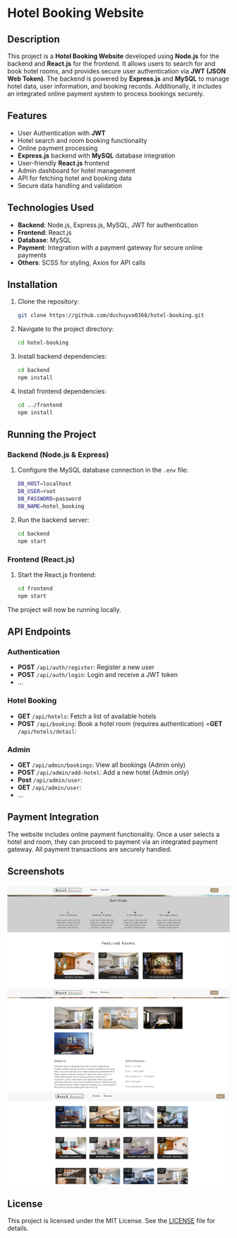 # Hotel Booking Website

## Description

This project is a **Hotel Booking Website** developed using **Node.js** for the backend and **React.js** for the frontend. It allows users to search for and book hotel rooms, and provides secure user authentication via **JWT (JSON Web Token)**. The backend is powered by **Express.js** and **MySQL** to manage hotel data, user information, and booking records. Additionally, it includes an integrated online payment system to process bookings securely.

## Features

- User Authentication with **JWT**
- Hotel search and room booking functionality
- Online payment processing
- **Express.js** backend with **MySQL** database integration
- User-friendly **React.js** frontend
- Admin dashboard for hotel management
- API for fetching hotel and booking data
- Secure data handling and validation

## Technologies Used

- **Backend**: Node.js, Express.js, MySQL, JWT for authentication
- **Frontend**: React.js
- **Database**: MySQL
- **Payment**: Integration with a payment gateway for secure online payments
- **Others**: SCSS for styling, Axios for API calls

## Installation

1. Clone the repository:
    ```bash
    git clone https://github.com/duchuyvo0368/hotel-booking.git
    ```

2. Navigate to the project directory:
    ```bash
    cd hotel-booking
    ```

3. Install backend dependencies:
    ```bash
    cd backend
    npm install
    ```

4. Install frontend dependencies:
    ```bash
    cd ../frontend
    npm install
    ```

## Running the Project

### Backend (Node.js & Express)

1. Configure the MySQL database connection in the `.env` file:
    ```bash
    DB_HOST=localhost
    DB_USER=root
    DB_PASSWORD=password
    DB_NAME=hotel_booking
    ```

2. Run the backend server:
    ```bash
    cd backend
    npm start
    ```

### Frontend (React.js)

1. Start the React.js frontend:
    ```bash
    cd frontend
    npm start
    ```

The project will now be running locally.

## API Endpoints

### Authentication
- **POST** `/api/auth/register`: Register a new user
- **POST** `/api/auth/login`: Login and receive a JWT token
- ...

### Hotel Booking
- **GET** `/api/hotels`: Fetch a list of available hotels
- **POST** `/api/booking`: Book a hotel room (requires authentication)
=**GET** `/api/hotels/detail`: 
### Admin
- **GET** `/api/admin/bookings`: View all bookings (Admin only)
- **POST** `/api/admin/add-hotel`: Add a new hotel (Admin only)
- **Post** `/api/admin/user`: 
- **GET** `/api/admin/user`:
- ...

## Payment Integration

The website includes online payment functionality. Once a user selects a hotel and room, they can proceed to payment via an integrated payment gateway. All payment transactions are securely handled.

## Screenshots

![Hotel Image 1](https://raw.githubusercontent.com/duchuyvo0368/hotel-booking/refs/heads/master/images/1.png)  
![Hotel Image 2](https://raw.githubusercontent.com/duchuyvo0368/hotel-booking/refs/heads/master/images/2.png)  
![Hotel Image 3](https://raw.githubusercontent.com/duchuyvo0368/hotel-booking/refs/heads/master/images/3.png)

## License

This project is licensed under the MIT License. See the [LICENSE](LICENSE) file for details.
